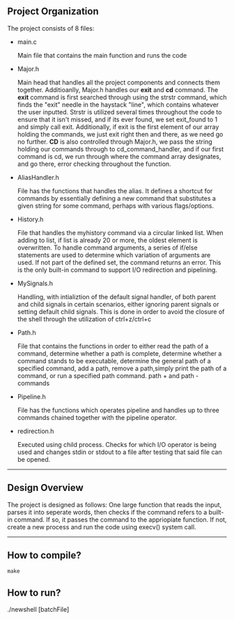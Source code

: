 ##  Project Organization

The project consists of 8 files:

* main.c

    Main file that contains the main function and runs the code
* Major.h

    Main head that handles all the project components and connects them together. Additioanlly, Major.h handles our **exit** and **cd** command. The **exit** command is first searched through using the strstr command, which finds the "exit" needle in the haystack "line", which contains whatever the user inputted. Strstr is utilized several times throughout the code to ensure that it isn't missed, and if its ever found, we set exit_found to 1 and simply call exit. Additionally, if exit is the first element of our array holding the commands, we just exit right then and there, as we need go no further. **CD** is also controlled through Major.h, we pass the string holding our commands through to cd_command_handler, and if our first command is cd, we run through where the command array designates, and go there, error checking throughout the function.
* AliasHandler.h

    File has the functions that handles the alias. It defines  a  shortcut for commands  by  essentially  defining  a  new  command  that  substitutes  a  given string  for  some  command,  perhaps  with  various  flags/options. 
* History.h

    File that handles the myhistory command via a circular linked list.    When adding to list, if list is already 20 or more, the oldest element is overwritten. To handle command arguments, a series of if/else statements are used to determine which variation of arguments are used. If not part of the defined set, the command returns an error. This is the only built-in command to support I/O redirection and pipelining.
* MySignals.h

    Handling, with intializtion of the default signal handler, of both parent and child signals in certain scenarios, either ignoring parent signals or setting default child signals. This is done in order to avoid the closure of the shell through the utilization of ctrl+z/ctrl+c 
* Path.h

    File that contains the functions in order to either read the path of a command, determine whether a path is complete, determine whether a command stands to be executable, determine the general path of a specified command, add a path, remove a path,simply print the path of a command, or run a specified path command. 
path + and path - commands 
* Pipeline.h

    File has the functions which operates pipeline and handles  up  to  three  commands  chained  together  with  the  pipeline  operator.
* redirection.h

    Executed using child process. Checks for which I/O operator is being used and changes stdin or stdout to a file after testing that said file can be opened.

-----------

## Design Overview

The project is designed as follows:
One large function that reads the input, parses it into seperate words, then checks if the command refers to a built-in command. If so, it passes the command to the appriopiate function. If not, create a new process and run the code using execv() system call.

------------

## How to compile?
 
    make

## How to run?

./newshell [batchFile] 
